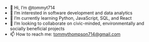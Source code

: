 - 👋 Hi, I’m @tommyt714
- 👀 I’m interested in software development and data analytics
- 🌱 I’m currently learning Python, JavaScript, SQL, and React
- 💞️ I’m looking to collaborate on civic-minded, environmentally and socially beneficial projects
- 📫 How to reach me: tommythompson714@gmail.com

<!---
tommyt714/tommyt714 is a ✨ special ✨ repository because its `README.md` (this file) appears on your GitHub profile.
You can click the Preview link to take a look at your changes.
--->
